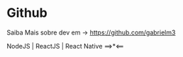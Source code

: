 <h1> Github </h1>

Saiba Mais sobre dev em -> https://github.com/gabrielm3

NodeJS | ReactJS | React Native ==>\*<==
